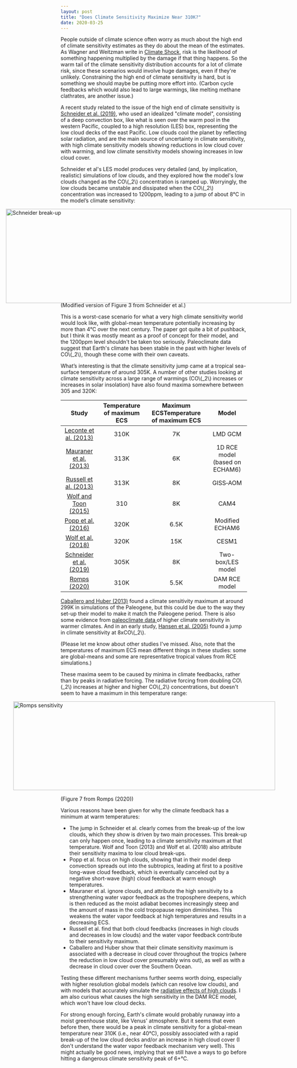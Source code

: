 ```yaml
---
layout: post
title: "Does Climate Sensitivity Maximize Near 310K?"
date: 2020-03-25
---
```


People outside of climate science often worry as much about the high end of climate sensitivity estimates as they do about the mean of the estimates. As Wagner and Weitzman write in <a href="https://www.amazon.com/Climate-Shock-Economic-Consequences-Hotter/dp/0691159475">Climate Shock</a>, risk is the likelihood of something happening multiplied by the damage if that thing happens. So the warm tail of the climate sensitivity distribution accounts for a lot of climate risk, since these scenarios would involve huge damages, even if they're unlikely. Constraining the high end of climate sensitivity is hard, but is something we should maybe be putting more effort into. (Carbon cycle feedbacks which would also lead to large warmings, like melting methane clathrates, are another issue.)

A recent study related to the issue of the high end of climate sensitivity is <a href="https://www.nature.com/articles/s41561-019-0310-1">Schneider et al. (2019)</a>, who used an idealized "climate model", consisting of a deep convection box, like what is seen over the warm pool in the western Pacific, coupled to a high resolution (LES) box, representing the low cloud decks of the east Pacific. Low clouds cool the planet by reflecting solar radiation, and are the main source of uncertainty in climate sensitivity, with high climate sensitivity models showing reductions in low cloud cover with warming, and low climate sensitivity models showing increases in low cloud cover.

<p>Schneider et al's LES model produces very detailed (and, by implication, realistic) simulations of low clouds, and they explored how the model's low clouds changed as the CO\(_2\) concentration is ramped up. Worryingly, the low clouds became unstable and dissipated when the CO\(_2\) concentration was increased to 1200ppm, leading to a jump of about 8&#176;C in the model’s climate sensitivity:</p>

<img src="http://nicklutsko.github.io/notes/images/Schneider_figure.png" alt="Schneider break-up" style="position:absolute; left:80px; width:771px;height:255px;" class="center">
<br /><br /><br /><br /><br /><br /><br /><br /><br /><br /><br /><br /><br /><br />

(Modified version of Figure 3 from Schneider et al.)

<p>This is a worst-case scenario for what a very high climate sensitivity world would look like, with global-mean temperature potentially increasing by more than 4&#176;C over the next century. The paper got quite a bit of pushback, but I think it was mostly meant as a proof of concept for their model, and the 1200ppm level shouldn't be taken too seriously. Paleoclimate data suggest that Earth's climate has been stable in the past with higher levels of CO\(_2\), though these come with their own caveats.</p>

<p>What’s interesting is that the climate sensitivity jump came at a tropical sea-surface temperature of around 305K. A number of other studies looking at climate sensitivity across a large range of warmings (CO\(_2\) increases or increases in solar insolation) have also found maxima somewhere between 305 and 320K:</p>
 
| Study | Temperature of maximum ECS | Maximum ECSTemperature of maximum ECS | Model  |
|:-------------:|:-------------:|:----------:|:-----:|
| <a href="https://www.nature.com/articles/nature12827">Leconte et al. (2013)</a>  | 310K | 7K | LMD GCM |
| <a href="https://agupubs.onlinelibrary.wiley.com/doi/full/10.1002/2013GL058118">Mauraner et al. (2013)</a>  | 313K  |  6K | 1D RCE model (based on ECHAM6) |
| <a href="https://agupubs.onlinelibrary.wiley.com/doi/full/10.1002/2013GL056755">Russell et al. (2013)</a>  | 313K | 8K |   GISS‐AOM |
| <a href="https://agupubs.onlinelibrary.wiley.com/doi/full/10.1002/2015JD023302">Wolf and Toon (2015)</a> | 310 | 8K |  CAM4 |
| <a href="https://www.nature.com/articles/ncomms10627#ref-CR9">Popp et al. (2016)</a> | 320K |  6.5K | Modified ECHAM6 |
| <a href="https://agupubs.onlinelibrary.wiley.com/doi/abs/10.1029/2018JD029262">Wolf et al. (2018)</a> | 320K | 15K | CESM1 |
| <a href="https://www.nature.com/articles/s41561-019-0310-1">Schneider et al. (2019)</a> | 305K  | 8K | Two-box/LES model |
| <a href="https://journals.ametsoc.org/doi/10.1175/JCLI-D-19-0682.1?mobileUi=0">Romps (2020)</a> | 310K   | 5.5K |   DAM RCE model |

<p><a href="https://www.nature.com/articles/s41561-019-0310-1">Caballero and Huber (2013)</a> found a climate sensitivity maximum at around 299K in simulations of the Paleogene, but this could be due to the way they set-up their model to make it match the Paleogene period. There is also some evidence from <a href="https://agupubs.onlinelibrary.wiley.com/doi/pdf/10.1002/2016GL069243">paleoclimate data </a> of higher climate sensitivity in warmer climates. And in an early study, <a href="https://agupubs.onlinelibrary.wiley.com/doi/full/10.1029/2005JD005776">Hansen et al. (2005)</a> found a jump in climate sensitivity at 8xCO\(_2\).</p>

(Please let me know about other studies I've missed. Also, note that the temperatures of maximum ECS mean different things in these studies: some are global-means and some are representative tropical values from RCE simulations.)

<p>These maxima seem to be caused by minima in climate feedbacks, rather than by peaks in radiative forcing. The radiative forcing from doubling CO\(_2\) increases at higher and higher CO\(_2\) concentrations, but doesn't seem to have a maximum in this temperature range:</p>

<img src="http://nicklutsko.github.io/notes/images/Romps_figure.png" alt="Romps sensitivity" style="position:absolute; left:100px; width:708px;height:240px;" class="center">
<br /><br /><br /><br /><br /><br /><br /><br /><br /><br /><br /><br /><br /><br /><br />
(Figure 7 from Romps (2020))

Various reasons have been given for why the climate feedback has a minimum at warm temperatures:
<ul>
<li>The jump in Schneider et al. clearly comes from the break-up of the low clouds, which they show is driven by two main processes. This break-up can only happen once, leading to a climate sensitivity maximum at that temperature. Wolf and Toon (2013) and Wolf et al. (2018) also attribute their sensitivity maxima to low cloud break-ups.</li>
<li>Popp et al. focus on high clouds, showing that in their model deep convection spreads out into the subtropics, leading at first to a positive long-wave cloud feedback, which is eventually canceled out by a negative short-wave (high) cloud feedback at warm enough temperatures.</li> 
<li>Mauraner et al. ignore clouds, and attribute the high sensitivity to a strengthening water vapor feedback as the troposphere deepens, which is then reduced as the moist adiabat becomes increasingly steep and the amount of mass in the cold tropopause region diminishes. This weakens the water vapor feedback at high temperatures and results in a decreasing ECS.</li> 
<li>Russell et al. find that both cloud feedbacks (increases in high clouds and decreases in low clouds) and the water vapor feedback contribute to their sensitivity maximum.</li>
<li>Caballero and Huber show that their climate sensitivity maximum is associated with a decrease in cloud cover throughout the tropics (where the reduction in low cloud cover presumably wins out), as well as with a decrease in cloud cover over the Southern Ocean.</li>
</ul>

Testing these different mechanisms further seems worth doing, especially with higher resolution global models (which can resolve low clouds), and with models that accurately simulate the <a href="https://atmos.washington.edu/~dennis/Gasparini_et_al-2019-JAMES.pdf">radiative effects of high clouds</a>. I am also curious what causes the high sensitivity in the DAM RCE model, which won't have low cloud decks.

For strong enough forcing, Earth's climate would probably runaway into a moist greenhouse state, like Venus' atmosphere. But it seems that even before then, there would be a peak in climate sensitivity for a global-mean temperature near 310K (i.e., near 40&#176;C), possibly associated with a rapid break-up of the low cloud decks and/or an increase in high cloud cover (I don't understand the water vapor feedback mechanism very well). This might actually be good news, implying that we still have a ways to go before hitting a dangerous climate sensitivity peak of 6+&#176;C.







